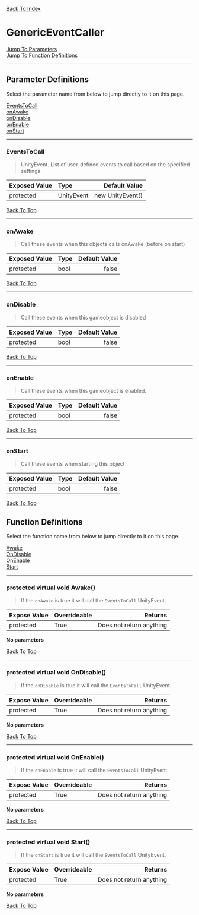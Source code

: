 [Back To Index](../../index.md)

# GenericEventCaller

[Jump To Parameters](#parameter-definitions)<br/>
[Jump To Function Definitions](#functions-definitions)<br/>

--------------------------------------------------------
## Parameter Definitions<a name="parameter-definitions"></a>

Select the parameter name from below to jump directly to it on this page.

[EventsToCall](#parameter-EventsToCall)<br>
[onAwake](#parameter-onAwake)<br>
[onDisable](#parameter-onDisable)<br>
[onEnable](#parameter-onEnable)<br>
[onStart](#parameter-onStart)<br>

------------------
 ### EventsToCall<a name="parameter-EventsToCall"></a>
> UnityEvent. List of user-defined events to call based on the specified settings.

| Exposed Value | Type | Default Value |
|:---|:---|---:|
|protected |UnityEvent|new UnityEvent()

[Back To Top](#)

------------------
 ### onAwake<a name="parameter-onAwake"></a>
> Call these events when this objects calls onAwake (before on start)

| Exposed Value | Type | Default Value |
|:---|:---|---:|
|protected |bool|false

[Back To Top](#)

------------------
 ### onDisable<a name="parameter-onDisable"></a>
> Call these events when this gameobject is disabled

| Exposed Value | Type | Default Value |
|:---|:---|---:|
|protected |bool|false

[Back To Top](#)

------------------
 ### onEnable<a name="parameter-onEnable"></a>
> Call these events when this gameobject is enabled.

| Exposed Value | Type | Default Value |
|:---|:---|---:|
|protected |bool|false

[Back To Top](#)

------------------
 ### onStart<a name="parameter-onStart"></a>
> Call these events when starting this object

| Exposed Value | Type | Default Value |
|:---|:---|---:|
|protected |bool|false

[Back To Top](#)

## Function Definitions<a name="functions-definitions"></a>

Select the function name from below to jump directly to it on this page.

[Awake](#Awake)<br>
[OnDisable](#OnDisable)<br>
[OnEnable](#OnEnable)<br>
[Start](#Start)<br>

------------------
 ### protected virtual void Awake()<a name="Awake"></a>
>   If the `onAwake` is true it will call the `EventsToCall` UnityEvent. 

| Expose Value | Overrideable | Returns |
|:---|:---|---:|
|protected|True|Does not return anything|

**No parameters**

[Back To Top](#)

------------------
 ### protected virtual void OnDisable()<a name="OnDisable"></a>
>   If the `onDisable` is true it will call the `EventsToCall` UnityEvent. 

| Expose Value | Overrideable | Returns |
|:---|:---|---:|
|protected|True|Does not return anything|

**No parameters**

[Back To Top](#)

------------------
 ### protected virtual void OnEnable()<a name="OnEnable"></a>
>   If the `onEnable` is true it will call the `EventsToCall` UnityEvent. 

| Expose Value | Overrideable | Returns |
|:---|:---|---:|
|protected|True|Does not return anything|

**No parameters**

[Back To Top](#)

------------------
 ### protected virtual void Start()<a name="Start"></a>
>   If the `onStart` is true it will call the `EventsToCall` UnityEvent. 

| Expose Value | Overrideable | Returns |
|:---|:---|---:|
|protected|True|Does not return anything|

**No parameters**

[Back To Top](#)

